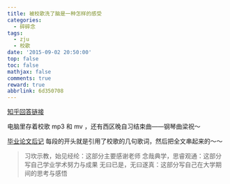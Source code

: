 ```yaml
---
title: 被校歌洗了脑是一种怎样的感受
categories:
  - 碎碎念
tags:
  - zju
  - 校歌
date: '2015-09-02 20:50:00'
top: false
toc: false
mathjax: false
comments: true
reward: true
abbrlink: 6d350708
---
```

[知乎回答链接](https://www.zhihu.com/question/35058065/answer/61995560)

电脑里存着校歌 mp3 和 mv ，还有西区晚自习结束曲——钢琴曲梁祝～

[毕业论文后记](../5f2e9d5/) 每段的开头就是引用了校歌的几句歌词，然后把全文串起来的～～
> 习坎示教，始见经纶：这部分主要感谢老师
> 念哉典学，思睿观通：这部分写自己学业学术努力与成果
> 无曰已是，无曰遂真：这部分写自己在大学期间的思考与感悟